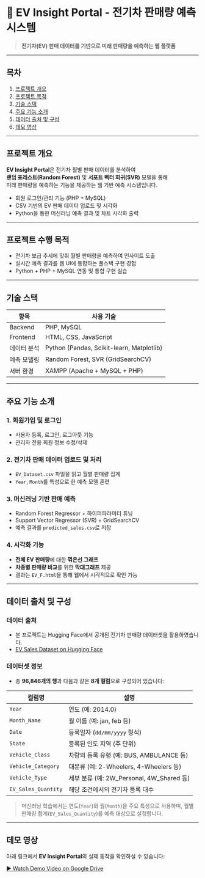 # 📄 EV Insight Portal - 전기차 판매량 예측 시스템

> **전기차(EV) 판매 데이터를 기반으로 미래 판매량을 예측하는 웹 플랫폼**

---

## 목차

1. [프로젝트 개요](#-프로젝트-개요)  
2. [프로젝트 목적](#-프로젝트-수행-목적)  
3. [기술 스택](#-기술-스택)  
4. [주요 기능 소개](#-주요-기능-소개)  
5. [데이터 출처 및 구성](#-데이터-출처-및-구성)  
6. [데모 영상](#-데모-영상)  

---

## 프로젝트 개요

**EV Insight Portal**은 전기차 월별 판매 데이터를 분석하여  
**랜덤 포레스트(Random Forest)** 및 **서포트 벡터 회귀(SVR)** 모델을 통해  
미래 판매량을 예측하는 기능을 제공하는 웹 기반 예측 시스템입니다.

- 회원 로그인/관리 기능 (PHP + MySQL)  
- CSV 기반의 EV 판매 데이터 업로드 및 시각화  
- Python을 통한 머신러닝 예측 결과 및 차트 시각화 출력

---

## 프로젝트 수행 목적

- 전기차 보급 추세에 맞춰 월별 판매량을 예측하여 인사이트 도출  
- 실시간 예측 결과를 웹 UI에 통합하는 풀스택 구현 경험  
- Python + PHP + MySQL 연동 및 통합 구현 실습

---

## 기술 스택

| 항목              | 사용 기술                          |
|-------------------|-----------------------------------|
| Backend           | PHP, MySQL                        |
| Frontend          | HTML, CSS, JavaScript             |
| 데이터 분석       | Python (Pandas, Scikit-learn, Matplotlib) |
| 예측 모델링       | Random Forest, SVR (GridSearchCV) |
| 서버 환경         | XAMPP (Apache + MySQL + PHP)      |

---

## 주요 기능 소개

### 1. 회원가입 및 로그인
- 사용자 등록, 로그인, 로그아웃 기능  
- 관리자 전용 회원 정보 수정/삭제

### 2. 전기차 판매 데이터 업로드 및 처리
- `EV_Dataset.csv` 파일을 읽고 월별 판매량 집계  
- `Year`, `Month`를 특성으로 한 예측 모델 훈련

### 3. 머신러닝 기반 판매 예측
- Random Forest Regressor + 하이퍼파라미터 튜닝  
- Support Vector Regressor (SVR) + GridSearchCV  
- 예측 결과를 `predicted_sales.csv`로 저장

### 4. 시각화 기능
- **전체 EV 판매량**에 대한 **꺾은선 그래프**  
- **차종별 판매량 비교**를 위한 **막대그래프** 제공  
- 결과는 `EV_F.html`을 통해 웹에서 시각적으로 확인 가능

---

## 데이터 출처 및 구성

### 데이터 출처
- 본 프로젝트는 Hugging Face에서 공개된 전기차 판매량 데이터셋을 활용하였습니다.  
- [EV Sales Dataset on Hugging Face](https://huggingface.co/datasets/Akshat1509/Electric_Vehicle_Sales_India)

### 데이터셋 정보

- 총 **96,846개의 행**과 다음과 같은 **8개 컬럼**으로 구성되어 있습니다:

| 컬럼명              | 설명 |
|---------------------|------|
| `Year`              | 연도 (예: 2014.0) |
| `Month_Name`        | 월 이름 (예: jan, feb 등) |
| `Date`              | 등록일자 (`dd/mm/yyyy` 형식) |
| `State`             | 등록된 인도 지역 (주 단위) |
| `Vehicle_Class`     | 차량의 등록 유형 (예: BUS, AMBULANCE 등) |
| `Vehicle_Category`  | 대분류 (예: 2-Wheelers, 4-Wheelers 등) |
| `Vehicle_Type`      | 세부 분류 (예: 2W_Personal, 4W_Shared 등) |
| `EV_Sales_Quantity` | 해당 조건에서의 전기차 등록 대수 |

> 머신러닝 학습에서는 연도(`Year`)와 월(`Month`)을 주요 특성으로 사용하며, 월별 판매량 합계(`EV_Sales_Quantity`)를 예측 대상으로 설정합니다.

---

## 데모 영상

아래 링크에서 **EV Insight Portal**의 실제 동작을 확인하실 수 있습니다:

[▶️ Watch Demo Video on Google Drive](https://drive.google.com/file/d/1QzFV1OAHr98qfs1f7CX0JO74tA6APw06/view?usp=sharing)
